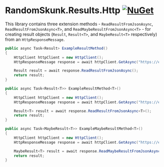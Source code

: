 # RandomSkunk.Results.Http [![NuGet](https://img.shields.io/nuget/vpre/RandomSkunk.Results.Http.svg)](https://www.nuget.org/packages/RandomSkunk.Results.Http)

This library contains three extension methods - `ReadResultFromJsonAsync`, `ReadResultFromJsonAsync<T>`, and `ReadMaybeResultFromJsonAsync<T>` - for creating result objects (`Result`, `Result<T>`, and `MaybeResult<T>` respectively) from an `HttpResponseMessage`.

```c#
public async Task<Result> ExampleResultMethod()
{
    HttpClient httpClient = new HttpClient();
    HttpResponseMessage response = await httpClient.GetAsync("https://example.com");

    Result result = await response.ReadResultFromJsonAsync();
    return result;
}

public async Task<Result<T>> ExampleResultMethod<T>()
{
    HttpClient httpClient = new HttpClient();
    HttpResponseMessage response = await httpClient.GetAsync("https://example.com");

    Result<T> result = await response.ReadResultFromJsonAsync<T>();
    return result;
}

public async Task<MaybeResult<T>> ExampleMaybeResultMethod<T>()
{
    HttpClient httpClient = new HttpClient();
    HttpResponseMessage response = await httpClient.GetAsync("https://example.com");

    MaybeResult<T> result = await response.ReadMaybeResultFromJsonAsync<T>();
    return result;
}
```
